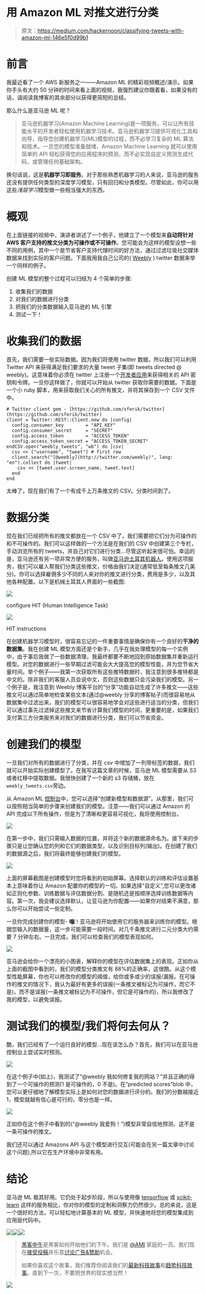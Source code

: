 # 用 Amazon ML 对推文进行分类

> 原文：<https://medium.com/hackernoon/classifying-tweets-with-amazon-ml-146e5f0d99b1>

# 前言

我最近看了一个 AWS 新服务之一——Amazon ML 的精彩视频概述/演示。如果你手头有大约 50 分钟的时间来看上面的视频，我强烈建议你跟着看，如果没有的话，请阅读我博客的其余部分以获得更简短的总结。

那么什么是亚马逊 ML 呢？

> 亚马逊机器学习(Amazon Machine Learning)是一项服务，可以让所有技能水平的开发者轻松使用机器学习技术。亚马逊机器学习提供可视化工具和向导，指导您创建机器学习(ML)模型的过程，而不必学习复杂的 ML 算法和技术。一旦您的模型准备就绪，Amazon Machine Learning 就可以使用简单的 API 轻松获得您的应用程序的预测，而不必实现自定义预测生成代码，或管理任何基础架构。

换句话说，这是**机器学习即服务**。对于那些熟悉机器学习的人来说，亚马逊的服务还没有提供任何类型的深度学习模型，只有回归和分类模型。尽管如此，你可以用这些*浅层学习*模型做一些相当强大的东西。

# 概观

在上面链接的视频中，演讲者讲述了一个例子，他建立了一个模型来**自动将针对 AWS 客户支持的推文分类为可操作或不可操作**。您可能会为这样的模型设想一些不同的用例，其中一个是节省客户支持代理时间的好方法，通过过滤垃圾社交媒体数据来找到实际的客户问题。下面我用我自己公司的( [Weebly](http://www.weebly.com) ) twitter 数据来举一个同样的例子。

创建 ML 模型的整个过程可以归结为 4 个简单的步骤:

1.  收集我们的数据
2.  对我们的数据进行分类
3.  把我们的分类数据输入亚马逊的 ML 引擎
4.  测试一下！

# 收集我们的数据

首先，我们需要一些实际数据。因为我们将使用 twitter 数据，所以我们可以利用 Twitter API 来获得满足我们要求的大量 tweet 子集(即 tweets directed @ weebly)。这意味着你必须在 twitter 上注册一个[开发者应用](https://apps.twitter.com/)来获得相关的 API 密钥和令牌。一旦你这样做了，你就可以开始从 twitter 获取你需要的数据。下面是一个小 ruby 脚本，用来获取我们关心的所有推文，并将其保存到一个 CSV 文件中。

```
# Twitter client gem - [https://github.com/sferik/twitter](https://github.com/sferik/twitter)
client = Twitter::REST::Client.new do |config|
  config.consumer_key        = "API_KEY"
  config.consumer_secret     = "SECRET"
  config.access_token        = "ACCESS_TOKEN"
  config.access_token_secret = "ACCESS_TOKEN_SECRET"
endCSV.open("weebly_tweets", "wb") do |csv|
  csv << ["username", "tweet"] # first row
  client.search("[@weebly](http://twitter.com/weebly)", lang: "en").collect do |tweet|
    csv << [tweet.user.screen_name, tweet.text]
  end
end
```

太棒了，现在我们有了一个有成千上万条推文的 CSV。分类时间到了。

# 数据分类

现在我们已经把所有的推文都放在一个 CSV 中了，我们需要把它们分为可操作的和不可操作的。我们可以这样做的一个方法是在我们的 CSV 中创建第三个专栏，手动浏览所有的 tweets，并自己对它们进行分类…尽管这听起来很可怕。幸运的是，亚马逊还有另一项非常方便的服务，叫做[亚马逊土耳其机器人](https://www.mturk.com/mturk/welcome)。使用这项服务，我们可以雇人帮我们分类这些推文，价格由我们决定(通常低至每条推文几美分)。你可以选择雇佣多少不同的人来对你的推文进行分类，费用是多少，以及其他各种配置。以下是机械土耳其人界面的一些截图:

![](img/bd38216ff3615f88800095d7a8720152.png)

configure HIT (Human Intelligence Task)

![](img/a0c7c4a4dd20d6474c41c3e669c61aab.png)

HIT instructions

在创建机器学习模型时，很容易忘记的一件重要事情是确保你有一个良好的**干净的数据集**。我在创建 ML 模型方面还是个新手，几乎在我处理模型的每一个实例中，由于事后我做了一些数据清理，我最终都要不断地回到原始数据集并重新运行模型。对您的数据进行一些早期过滤可能会大大提高您的模型性能，并为您节省大量时间。举个例子——我第一次获取所有这些推特数据时，我注意到很多推特都是中文的。除非我们的客服人员会说中文，否则这些数据只会污染我们的模型。另一个例子是，我注意到 Weebly 博客平台的“分享”功能自动生成了许多推文——这些推文可以通过简单地检查某些文本(通过@weebly 分享的博客帖子)而很容易地从数据集中过滤出来。我们的模型可以很容易地学会对这些进行适当的分类，但我们可以通过事先过滤掉这些推文来节省计算我们模型的时间，更重要的是，如果我们支付第三方分类服务来对我们的数据进行分类，我们可以节省资金。

# 创建我们的模型

一旦我们对所有的数据进行了分类，并在 csv 中增加了一列带标签的数据，我们就可以开始实际创建模型了。在我写这篇文章的时候，亚马逊 ML 模型需要从 S3 或者红移中提取数据。我很快创建了一个新的 s3 存储桶，放在`weebly_tweets.csv`旁边。

从 Amazon ML [控制台](https://console.aws.amazon.com/machinelearning)中，您可以选择“创建新模型和数据源”。从那里，我们可以按照相当简单的步骤来创建我们的模型。注意——我们可以通过 Amazon 的 API 完成以下所有操作，但是为了清晰和更容易可视化，我将使用控制台。

![](img/59a877e98f4c770e2fa5dfe7883e2023.png)

在第一步中，我们只需输入数据的位置，并将这个新的数据源命名为。接下来的步骤只是让您确认您的列和它们的数据类型，以及识别目标列(输出)。在创建了我们的数据源之后，我们将最终能够创建我们的模型。

![](img/b168551af0d475a9f3d3130241a9e94c.png)

上面的屏幕截图是创建模型时您将看到的初始屏幕。选择默认的训练和评估设置基本上意味着你让 Amazon 配置你的模型的一切。如果选择“自定义”,您可以更改诸如正则化参数、训练数据与评估数据分割、是随机还是按顺序选择训练数据等内容。第一次，我会建议选择默认，让亚马逊为你配置——如果你对结果不满意，那么你可以开始尝试一些定制。

一旦你完成创建你的模型- **嘣**！亚马逊将开始使用它的服务器来训练你的模型。根据您输入的数据量，这一步可能需要一段时间。对几千条推文进行二元分类大约需要 7 分钟左右。一旦完成，我们可以检查我们的模型表现如何。

![](img/9ce2604a3d10aafdea6697f196a2180a.png)

亚马逊会给你一个漂亮的小图表，解释你的模型在评估数据集上的表现。正如你从上面的截图中看到的，我们的模型分类推文有 88%的正确率，这很酷。从这个模型性能屏幕，你也可以修改你的模型的阈值，给你或多或少的误报/漏报。在可操作的推文的情况下，我认为最好有更多的误报(一条推文被标记为可操作，而它不是)，而不是误报(一条推文被标记为不可操作，但它是可操作的)，所以我修改了我的模型，以避免误报。

# 测试我们的模型/我们将何去何从？

酷，我们已经有了一个运行良好的模型…现在该怎么办？首先，我们可以在亚马逊控制台上尝试实时预测。

![](img/7baef9ca1b756e39963c84d41d9b1f46.png)

在这个例子中(如上)，我测试了“@weebly 我如何修复我的网站？”并且正确的得到了一个可操作的预测(1 是可操作的，0 不是)。在“predicted scores”blob 中，您可以更仔细地了解模型实际上是如何对您的数据进行评分的。我们的分数越接近 1，模型就越有信心是可行的，零分也是一样。

![](img/ec2d90e2385a483b97ef8a82f4908320.png)

正如你在这个例子中看到的(“@weebly 我爱狗！”)模型非常自信地预测，这不是一条可操作的推文。

我们还可以通过 Amazons API 与这个模型进行交互(可能会在另一篇文章中讨论这个问题),所以它在生产环境中非常有用。

# 结论

亚马逊 ML 极其好用。它仍处于起步阶段，所以与使用像 [tensorflow](https://www.tensorflow.org/) 或 [scikit-learn](http://scikit-learn.org/) 这样的服务相比，你对你的模型的定制和洞察力仍然很少。总的来说，这是一个很好的方法，可以轻松地计算基本的 ML 模型，并快速地将您的模型集成到应用层代码中。

[![](img/50ef4044ecd4e250b5d50f368b775d38.png)](http://bit.ly/HackernoonFB)[![](img/979d9a46439d5aebbdcdca574e21dc81.png)](https://goo.gl/k7XYbx)[![](img/2930ba6bd2c12218fdbbf7e02c8746ff.png)](https://goo.gl/4ofytp)

> [黑客中午](http://bit.ly/Hackernoon)是黑客如何开始他们的下午。我们是 [@AMI](http://bit.ly/atAMIatAMI) 家庭的一员。我们现在[接受投稿](http://bit.ly/hackernoonsubmission)并乐意[讨论广告&赞助](mailto:partners@amipublications.com)机会。
> 
> 如果你喜欢这个故事，我们推荐你阅读我们的[最新科技故事](http://bit.ly/hackernoonlatestt)和[趋势科技故事](https://hackernoon.com/trending)。直到下一次，不要把世界的现实想当然！

![](img/be0ca55ba73a573dce11effb2ee80d56.png)